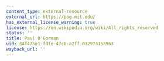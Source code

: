 ```yaml
---
content_type: external-resource
external_url: https://pog.mit.edu/
has_external_license_warning: true
license: https://en.wikipedia.org/wiki/All_rights_reserved
status: ''
title: Paul O'Gorman
uid: 34f475e1-fdfe-47cb-a2ff-03297315a963
wayback_url: ''
---
```

